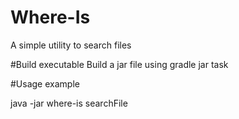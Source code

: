 # Where-Is
A simple utility to search files 

#Build executable
Build a jar file using gradle jar task

#Usage example

java -jar where-is searchFile
